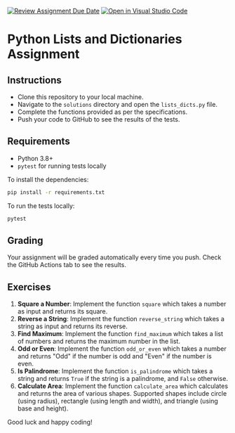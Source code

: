 [![Review Assignment Due Date](https://classroom.github.com/assets/deadline-readme-button-24ddc0f5d75046c5622901739e7c5dd533143b0c8e959d652212380cedb1ea36.svg)](https://classroom.github.com/a/56N5lKpa)
[![Open in Visual Studio Code](https://classroom.github.com/assets/open-in-vscode-718a45dd9cf7e7f842a935f5ebbe5719a5e09af4491e668f4dbf3b35d5cca122.svg)](https://classroom.github.com/online_ide?assignment_repo_id=12153328&assignment_repo_type=AssignmentRepo)

# Python Lists and Dictionaries Assignment

## Instructions

- Clone this repository to your local machine.
- Navigate to the `solutions` directory and open the `lists_dicts.py` file.
- Complete the functions provided as per the specifications.
- Push your code to GitHub to see the results of the tests.

## Requirements

- Python 3.8+
- `pytest` for running tests locally

To install the dependencies:

```bash
pip install -r requirements.txt
```

To run the tests locally:

```bash
pytest
```

## Grading

Your assignment will be graded automatically every time you push. Check the GitHub Actions tab to see the results.

## Exercises

1. **Square a Number**: Implement the function `square` which takes a number as input and returns its square.
2. **Reverse a String**: Implement the function `reverse_string` which takes a string as input and returns its reverse.
3. **Find Maximum**: Implement the function `find_maximum` which takes a list of numbers and returns the maximum number in the list.
4. **Odd or Even**: Implement the function `odd_or_even` which takes a number and returns "Odd" if the number is odd and "Even" if the number is even.
5. **Is Palindrome**: Implement the function `is_palindrome` which takes a string and returns `True` if the string is a palindrome, and `False` otherwise.
6. **Calculate Area**: Implement the function `calculate_area` which calculates and returns the area of various shapes. Supported shapes include circle (using radius), rectangle (using length and width), and triangle (using base and height).

Good luck and happy coding!
